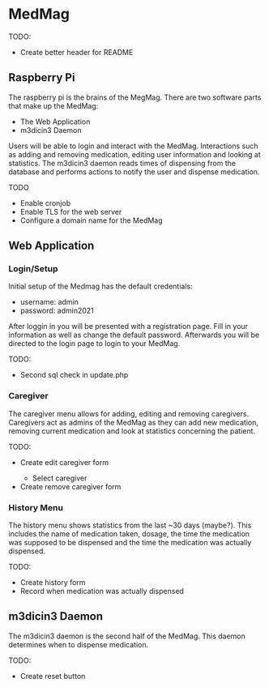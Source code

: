 <!DOCTYPE html>
<html lang="en">
  <head>
    <h1>MedMag</h1>
    <p>TODO:</p>
    <ul>
      <li>Create better header for README</li>
    </ul>
  </head>
  
  <body>
    <h2>Raspberry Pi</h2>
    <p>The raspberry pi is the brains of the MegMag. There are two software parts that make up the MedMag:</p>
    <ul>
      <li>The Web Application</li>
      <li>m3dicin3 Daemon</li>
    </ul>
    <p>Users will be able to login and interact with the MedMag. Interactions such as adding and removing medication, editing user information and looking at statistics. The m3dicin3 daemon reads times of dispensing from the database and performs actions to notify the user and dispense medication.</p>
    <p>TODO</p>
    <ul>
      <li>Enable cronjob</li>
      <li>Enable TLS for the web server</li>
      <li>Configure a domain name for the MedMag</li>
    </ul>
    <h2>Web Application</h2>
    <h3>Login/Setup</h2>
    <p>Initial setup of the Medmag has the default credentials:</p>
    <ul>
      <li>username: admin</li>
      <li>password: admin2021</li>
    </ul>
    <p>After loggin in you will be presented with a registration page. Fill in your information as well as change the default password. Afterwards you will be directed to the login page to login to your MedMag.</p>
    <p>TODO:</p>
    <ul>
	<li>Second sql check in update.php</li>
    </ul>
    <h3>Caregiver</h3>
    <p>The caregiver menu allows for adding, editing and removing caregivers. Caregivers act as admins of the MedMag as they can add new medication, removing current medication and look at statistics concerning the patient.</p>
    <p>TODO:</p>
    <ul>
      <li>Create edit caregiver form</li>
      <ul>
        <li>Select caregiver</li>
      </ul>
      <li>Create remove caregiver form</li>
    </ul>
    <h3>History Menu</h3>
    <p>The history menu shows statistics from the last ~30 days (maybe?). This includes the name of medication taken, dosage, the time the medication was supposed to be dispensed and the time the medication was actually dispensed.</p> 
    <p>TODO:</p>
    <ul>
      <li>Create history form</li>
      <li>Record when medication was actually dispensed</li>
    </ul>
    </ul>
    <h2>m3dicin3 Daemon</h2>
    <p>The m3dicin3 daemon is the second half of the MedMag. This daemon determines when to dispense medication.</p>
    <p>TODO:</p>
    <ul>
      <li>Create reset button</li>
    </ul>
  </body>
</html>
